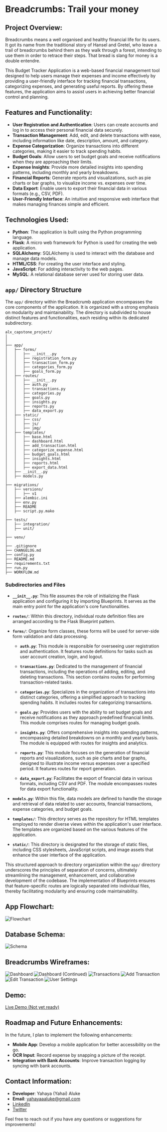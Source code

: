 # Breadcrumbs: Trail your money

## Project Overview:
Breadcrumbs means a well organised and healthy financial life for its users. It got its name from the traditional story of Hansel and Gretel, who leave a trail of breadcrumbs behind them as they walk through a forest, intending to use them in order to retrace their steps. That bread is slang for money is a double entendre. 

This Budget Tracker Application is a web-based financial management tool designed to help users manage their expenses and income effectively by providing a user-friendly interface for tracking financial transactions, categorizing expenses, and generating useful reports. By offering these features, the application aims to assist users in achieving better financial control and planning.

## Features and Functionality:
- **User Registration and Authentication**: Users can create accounts and log in to access their personal financial data securely.
- **Transaction Management**: Add, edit, and delete transactions with ease, including information like date, description, amount, and category.
- **Expense Categorization**: Organize transactions into different categories, making it easier to track spending habits.
- **Budget Goals**: Allow users to set budget goals and receive notifications when they are approaching their limits.
- **Expense Insights**: Provide more detailed insights into spending patterns, including monthly and yearly breakdowns.
- **Financial Reports**: Generate reports and visualizations, such as pie charts or bar graphs, to visualize income vs. expenses over time.
- **Data Export**: Enable users to export their financial data in various formats (e.g., CSV, PDF).
- **User-Friendly Interface**: An intuitive and responsive web interface that makes managing finances simple and efficient.

## Technologies Used:
- **Python**: The application is built using the Python programming language.
- **Flask**: A micro web framework for Python is used for creating the web application.
- **SQLAlchemy**: SQLAlchemy is used to interact with the database and manage data models.
- **HTML/CSS**: For creating the user interface and styling.
- **JavaScript**: For adding interactivity to the web pages.
- **MySQL**: A relational database server used for storing user data.

## `app/` Directory Structure

The `app/` directory within the Breadcrumb application encompasses the core components of the application. It is organized with a strong emphasis on modularity and maintainability. The directory is subdivided to house distinct features and functionalities, each residing within its dedicated subdirectory.

```
alx_capstone_project/
│
│
├── app/
│   ├── forms/
│   │   ├── __init__.py
│   │   ├── registration_form.py
│   │   ├── transaction_form.py
│   │   ├── categories_form.py
│   │   ├── goals_form.py
│   ├── routes/
│   │   ├── __init__.py
│   │   ├── auth.py
│   │   ├── transactions.py
│   │   ├── categories.py
│   │   ├── goals.py
│   │   ├── insights.py
│   │   ├── reports.py
│   │   ├── data_export.py
│   ├── static/
│   │   ├── css/
│   │   ├── js/
│   │   ├── img/
│   ├── templates/
│   │   ├── base.html
│   │   ├── dashboard.html
│   │   ├── add_transaction.html
│   │   ├── categorize_expense.html
│   │   ├── budget_goals.html
│   │   ├── insights.html
│   │   ├── reports.html
│   │   ├── export_data.html
│   ├── __init__.py
│   ├── models.py
│
├── migrations/
│   ├── versions/
│   │   ├── v1
│   ├── alembic.ini
│   ├── env.py
│   ├── README
│   ├── script.py.mako
│
├── tests/
│   ├── integration/
│   ├── unit/
│
├── venv/
│
├── .gitignore
├── CHANGELOG.md
├── config.py
├── README.md
├── requirements.txt
├── run.py
├── WORKFLOW.md

```

### Subdirectories and Files

- **`__init__.py`**: This file assumes the role of initializing the Flask application and configuring it by importing Blueprints. It serves as the main entry point for the application's core functionalities.

- **`routes/`**: Within this directory, individual route definition files are arranged according to the Flask Blueprint pattern.

- **`forms/`**: Organize form classes, these forms will be used for server-side form validation and data processing.

  - **`auth.py`**: This module is responsible for overseeing user registration and authentication. It features route definitions for tasks such as user account creation, login, and logout.

  - **`transactions.py`**: Dedicated to the management of financial transactions, including the operations of adding, editing, and deleting transactions. This section contains routes for performing transaction-related tasks.

  - **`categories.py`**: Specializes in the organization of transactions into distinct categories, offering a simplified approach to tracking spending habits. It includes routes for categorizing transactions.

  - **`goals.py`**: Provides users with the ability to set budget goals and receive notifications as they approach predefined financial limits. This module comprises routes for managing budget goals.

  - **`insights.py`**: Offers comprehensive insights into spending patterns, encompassing detailed breakdowns on a monthly and yearly basis. The module is equipped with routes for insights and analytics.

  - **`reports.py`**: This module focuses on the generation of financial reports and visualizations, such as pie charts and bar graphs, designed to illustrate income versus expenses over a specified period. It features routes for report generation.

  - **`data_export.py`**: Facilitates the export of financial data in various formats, including CSV and PDF. The module encompasses routes for data export functionality.

- **`models.py`**: Within this file, data models are defined to handle the storage and retrieval of data related to user accounts, financial transactions, expense categories, and budget goals.

- **`templates/`**: This directory serves as the repository for HTML templates employed to render diverse views within the application's user interface. The templates are organized based on the various features of the application.

- **`static/`**: This directory is designated for the storage of static files, including CSS stylesheets, JavaScript scripts, and image assets that enhance the user interface of the application.

This structured approach to directory organization within the `app/` directory underscores the principles of separation of concerns, ultimately streamlining the management, enhancement, and collaborative development of the codebase. The implementation of Blueprints ensures that feature-specific routes are logically separated into individual files, thereby facilitating modularity and ensuring code maintainability.

## App Flowchart:
![Flowchart](flowchart.png)

## Database Schema:
![Schema](breadcrumbs_schema.png)

## Breadcrumbs Wireframes:
![Dashboard](wireframes/1-Dashboard-I.png)
![Dashboard (Continued)](wireframes/2-Dashboard-II.png)
![Transactions](wireframes/3-Transactions.png)
![Add Transaction](wireframes/4-Add-Transaction.png)
![Edit Transaction](wireframes/5-Edit-Transaction.png)
![User Settings](wireframes/6-User-Settings.png)

## Demo:
[Live Demo (Not yet ready)](#)

## Roadmap and Future Enhancements:
In the future, I plan to implement the following enhancements:

- **Mobile App**: Develop a mobile application for better accessibility on the go.
- **OCR Input**: Record expense by snapping a picture of the receipt.
- **Integration with Bank Accounts**: Improve transaction logging by syncing with bank accounts.

## Contact Information:
- **Developer**: Yahaya (Yahai) Aluke
- **Email**: yahayaaaluke@gmail.com
- [LinkedIn](https://www.linkedin.com/in/yahayaaluke)
- [Twitter](https://www.twitter.com/yahaiii)

Feel free to reach out if you have any questions or suggestions for improvements!
